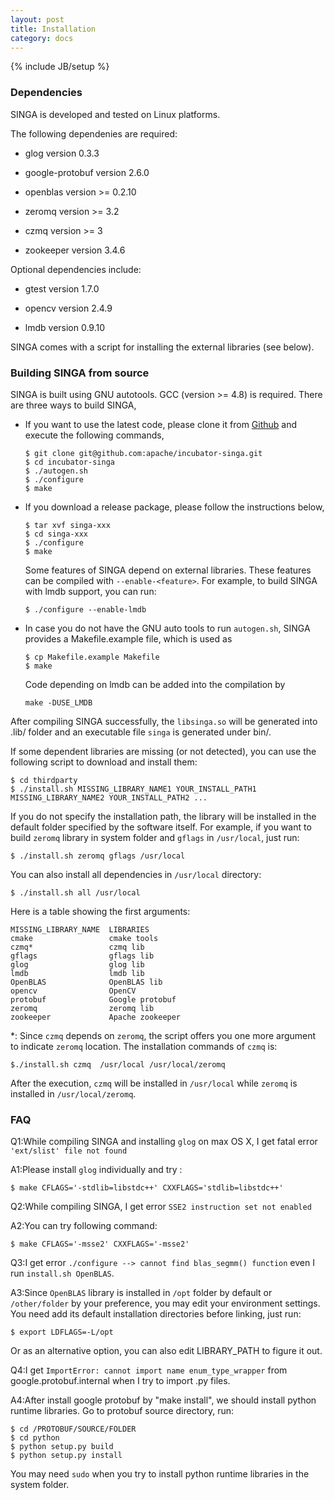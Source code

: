 ```yaml
---
layout: post
title: Installation
category: docs
---
```

{% include JB/setup %}


### Dependencies

SINGA is developed and tested on Linux platforms.

The following dependenies are required:

  * glog version 0.3.3

  * google-protobuf version 2.6.0

  * openblas version >= 0.2.10

  * zeromq version >= 3.2

  * czmq version >= 3

  * zookeeper version 3.4.6


Optional dependencies include:

  * gtest version 1.7.0

  * opencv version 2.4.9

  * lmdb version 0.9.10


SINGA comes with a script for installing the external libraries (see below).

### Building SINGA from source

SINGA is built using GNU autotools. GCC (version >= 4.8) is required.
There are three ways to build SINGA,

  * If you want to use the latest code, please clone it from
  [Github](https://github.com/apache/incubator-singa.git) and execute
  the following commands,

        $ git clone git@github.com:apache/incubator-singa.git
        $ cd incubator-singa
        $ ./autogen.sh
        $ ./configure
        $ make


  * If you download a release package, please follow the instructions below,

        $ tar xvf singa-xxx
        $ cd singa-xxx
        $ ./configure
        $ make

    Some features of SINGA depend on external libraries. These features can be
    compiled with `--enable-<feature>`.
    For example, to build SINGA with lmdb support, you can run:

        $ ./configure --enable-lmdb


  * In case you do not have the GNU auto tools to run `autogen.sh`, SINGA
  provides a Makefile.example file, which is used as

        $ cp Makefile.example Makefile
        $ make

    Code depending on lmdb can be added into the compilation by

        make -DUSE_LMDB


After compiling SINGA successfully, the `libsinga.so` will be generated into
.lib/ folder and an executable file `singa` is generated under bin/.

If some dependent libraries are missing (or not detected), you can use the
following script to download and install them:

    $ cd thirdparty
    $ ./install.sh MISSING_LIBRARY_NAME1 YOUR_INSTALL_PATH1 MISSING_LIBRARY_NAME2 YOUR_INSTALL_PATH2 ...

If you do not specify the installation path, the library will be installed in
the default folder specified by the software itself.  For example, if you want
to build `zeromq` library in system folder and `gflags` in `/usr/local`, just run:

    $ ./install.sh zeromq gflags /usr/local

You can also install all dependencies in `/usr/local` directory:

    $ ./install.sh all /usr/local

Here is a table showing the first arguments:

    MISSING_LIBRARY_NAME  LIBRARIES
    cmake                 cmake tools
    czmq*                 czmq lib
    gflags                gflags lib
    glog                  glog lib
    lmdb                  lmdb lib
    OpenBLAS              OpenBLAS lib
    opencv                OpenCV
    protobuf              Google protobuf
    zeromq                zeromq lib
    zookeeper             Apache zookeeper

*: Since `czmq` depends on `zeromq`, the script offers you one more argument to
indicate `zeromq` location.
The installation commands of `czmq` is:

    $./install.sh czmq  /usr/local /usr/local/zeromq

After the execution, `czmq` will be installed in `/usr/local` while `zeromq` is
installed in `/usr/local/zeromq`.

### FAQ

Q1:While compiling SINGA and installing `glog` on max OS X, I get fatal error
`'ext/slist' file not found`

A1:Please install `glog` individually and try :

    $ make CFLAGS='-stdlib=libstdc++' CXXFLAGS='stdlib=libstdc++'


Q2:While compiling SINGA, I get error `SSE2 instruction set not enabled`

A2:You can try following command:

    $ make CFLAGS='-msse2' CXXFLAGS='-msse2'

Q3:I get error `./configure --> cannot find blas_segmm() function` even I
run `install.sh OpenBLAS`.

A3:Since `OpenBLAS` library is installed in `/opt` folder by default or
`/other/folder` by your preference, you may edit your environment settings.
You need add its default installation directories before linking, just
run:

    $ export LDFLAGS=-L/opt

Or as an alternative option, you can also edit LIBRARY_PATH to figure it out.


Q4:I get `ImportError: cannot import name enum_type_wrapper` from
google.protobuf.internal when I try to import .py files.

A4:After install google protobuf by "make install", we should install python
runtime libraries. Go to protobuf source directory, run:

    $ cd /PROTOBUF/SOURCE/FOLDER
    $ cd python
    $ python setup.py build
    $ python setup.py install

You may need `sudo` when you try to install python runtime libraries in
the system folder.
